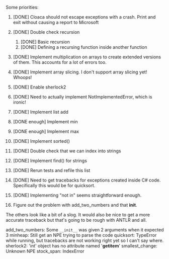 Some priorities:

1. [DONE] Cloaca should not escape exceptions with a crash. Print and exit without causing a report to Microsoft
2. [DONE] Double check recursion
   1. [DONE] Basic recursion
   2. [DONE] Defining a recursing function inside another function
3. [DONE] Implement multiplication on arrays to create extended versions of them. This accounts for a lot of errors too.
4. [DONE] Implement array slicing. I don't support array slicing yet! Whoops!
5. [DONE] Enable sherlock2 
6. [DONE] Need to actually implement NotImplementedError, which is ironic!
7. [DONE] Implement list add
8. [DONE enough] Implement min
9. [DONE enough] Implement max
10. [DONE] Implement sorted()
12. [DONE] Double check that we can index into strings
12. [DONE] Implement find() for strings
11. [DONE] Rerun tests and refile this list


1. [DONE] Need to get tracebacks for exceptions created inside C# code. Specifically this would be for quicksort.
2. [DONE] Implementing "not in" seems straightforward enough.
3. Figure out the problem with add_two_numbers and that __init__. 

The others look like a bit of a slog.
It would also be nice to get a more accurate traceback but that's going to be rough with ANTLR and all.


add_two_numbers: Some `__init__` was given 2 arguments when it expected 3
minheap: Still get an NPE trying to parse the code
quicksort: TypeError while running, but tracebacks are not working right yet so I can't say where.
sherlock2: 'int' object has no attribute named '__getitem__'
smallest_change: Unknown NPE
stock_span: IndexError
